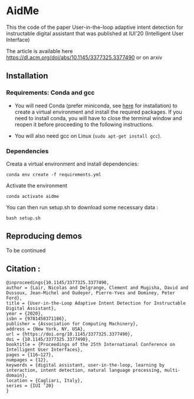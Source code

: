 # AidMe
This the code of the paper User-in-the-loop adaptive intent detection for instructable digital assistant that was published at IUI'20 (Intelligent User Interface)

The article is available here https://dl.acm.org/doi/abs/10.1145/3377325.3377490 or on arxiv

## Installation

### Requirements: Conda and gcc
- You will need Conda (prefer miniconda, see [here](https://docs.conda.io/en/latest/miniconda.html) for installation) to create a virtual environment and install the required packages.
If you need to install conda, you will have to close the terminal window and reopen it before proceeding to the following instructions.

- You will also need gcc on Linux (`sudo apt-get install gcc`).

### Dependencies

Creata a virtual environment and install dependencies:

```shell script
conda env create -f requirements.yml
```

Activate the environment

```shell script
conda activate aidme
```

You can then run setup.sh to download some necessary data :

```
bash setup.sh
```

## Reproducing demos

To be continued


## Citation : 
```
@inproceedings{10.1145/3377325.3377490,
author = {Lair, Nicolas and Delgrange, Clement and Mugisha, David and Dussoux, Jean-Michel and Oudeyer, Pierre-Yves and Dominey, Peter Ford},
title = {User-in-the-Loop Adaptive Intent Detection for Instructable Digital Assistant},
year = {2020},
isbn = {9781450371186},
publisher = {Association for Computing Machinery},
address = {New York, NY, USA},
url = {https://doi.org/10.1145/3377325.3377490},
doi = {10.1145/3377325.3377490},
booktitle = {Proceedings of the 25th International Conference on Intelligent User Interfaces},
pages = {116–127},
numpages = {12},
keywords = {digital assistant, user-in-the-loop, learning by interaction, intent detection, natural language processing, multi-domain},
location = {Cagliari, Italy},
series = {IUI ’20}
}
 ```
